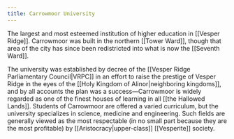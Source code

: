 ```yaml
---
title: Carrowmoor University
---
```


The largest and most esteemed institution of higher education in [[Vesper Ridge]]. Carrowmoor was built in the northern [[Tower Ward]], though that area of the city has since been redistricted into what is now the [[Seventh Ward]].

The university was established by decree of the [[Vesper Ridge Parliamentary Council|VRPC]] in an effort to raise the prestige of Vesper Ridge in the eyes of the [[Holy Kingdom of Alinor|neighboring kingdoms]], and by all accounts the plan was a success—Carrowmoor is widely regarded as one of the finest houses of learning in all [[the Hallowed Lands]]. Students of Carrowmoor are offered a varied curriculum, but the university specializes in science, medicine and engineering. Such fields are generally viewed as the most respectable (in no small part because they are the most profitable) by [[Aristocracy|upper-class]] [[Vesperite]] society.